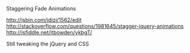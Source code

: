 Staggering Fade Animations

  http://jsbin.com/idizi/1562/edit
  http://stackoverflow.com/questions/1981645/stagger-jquery-animations
  http://jsfiddle.net/jtbowden/ykbgT/

Still tweaking the jQuery and CSS
